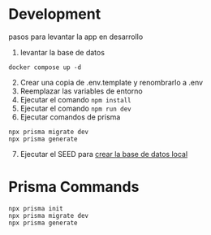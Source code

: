 # Development

pasos para levantar la app en desarrollo

1. levantar la base de datos

```
docker compose up -d
```

2. Crear una copia de .env.template y renombrarlo a .env
3. Reemplazar las variables de entorno
4. Ejecutar el comando `npm install`
5. Ejecutar el comando `npm run dev`
6. Ejecutar comandos de prisma

```
npx prisma migrate dev
npx prisma generate
```

7. Ejecutar el SEED para [crear la base de datos local](localhost:3000/api/seed)

# Prisma Commands

```
npx prisma init
npx prisma migrate dev
npx prisma generate
```
